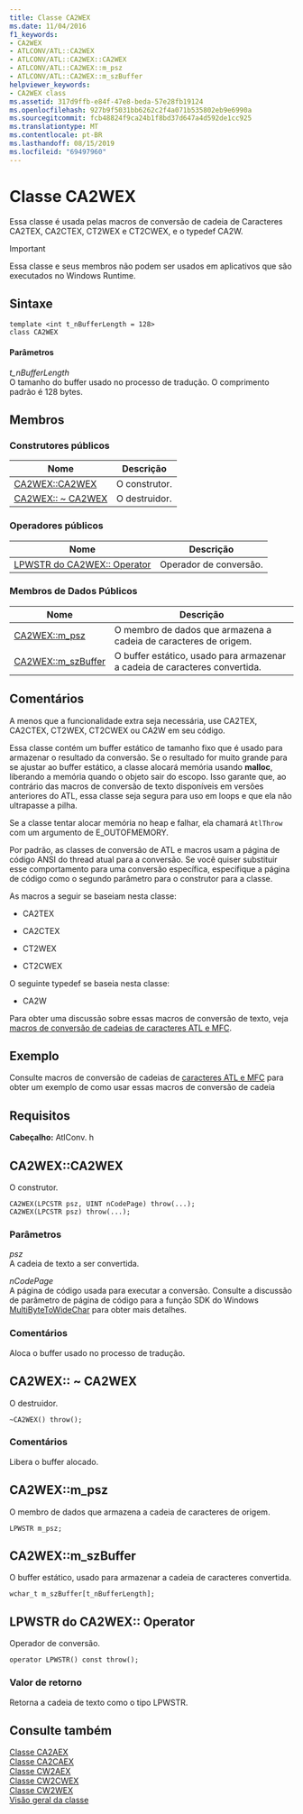 ```yaml
---
title: Classe CA2WEX
ms.date: 11/04/2016
f1_keywords:
- CA2WEX
- ATLCONV/ATL::CA2WEX
- ATLCONV/ATL::CA2WEX::CA2WEX
- ATLCONV/ATL::CA2WEX::m_psz
- ATLCONV/ATL::CA2WEX::m_szBuffer
helpviewer_keywords:
- CA2WEX class
ms.assetid: 317d9ffb-e84f-47e8-beda-57e28fb19124
ms.openlocfilehash: 927b9f5031bb6262c2f4a071b535802eb9e6990a
ms.sourcegitcommit: fcb48824f9ca24b1f8bd37d647a4d592de1cc925
ms.translationtype: MT
ms.contentlocale: pt-BR
ms.lasthandoff: 08/15/2019
ms.locfileid: "69497960"
---
```

# <a name="ca2wex-class"></a>Classe CA2WEX

Essa classe é usada pelas macros de conversão de cadeia de Caracteres CA2TEX, CA2CTEX, CT2WEX e CT2CWEX, e o typedef CA2W.

> [!IMPORTANT]
>  Essa classe e seus membros não podem ser usados em aplicativos que são executados no Windows Runtime.

## <a name="syntax"></a>Sintaxe

```
template <int t_nBufferLength = 128>
class CA2WEX
```

#### <a name="parameters"></a>Parâmetros

*t_nBufferLength*<br/>
O tamanho do buffer usado no processo de tradução. O comprimento padrão é 128 bytes.

## <a name="members"></a>Membros

### <a name="public-constructors"></a>Construtores públicos

|Nome|Descrição|
|----------|-----------------|
|[CA2WEX::CA2WEX](#ca2wex)|O construtor.|
|[CA2WEX:: ~ CA2WEX](#dtor)|O destruidor.|

### <a name="public-operators"></a>Operadores públicos

|Nome|Descrição|
|----------|-----------------|
|[LPWSTR do CA2WEX:: Operator](#operator_lpwstr)|Operador de conversão.|

### <a name="public-data-members"></a>Membros de Dados Públicos

|Nome|Descrição|
|----------|-----------------|
|[CA2WEX::m_psz](#m_psz)|O membro de dados que armazena a cadeia de caracteres de origem.|
|[CA2WEX::m_szBuffer](#m_szbuffer)|O buffer estático, usado para armazenar a cadeia de caracteres convertida.|

## <a name="remarks"></a>Comentários

A menos que a funcionalidade extra seja necessária, use CA2TEX, CA2CTEX, CT2WEX, CT2CWEX ou CA2W em seu código.

Essa classe contém um buffer estático de tamanho fixo que é usado para armazenar o resultado da conversão. Se o resultado for muito grande para se ajustar ao buffer estático, a classe alocará memória usando **malloc**, liberando a memória quando o objeto sair do escopo. Isso garante que, ao contrário das macros de conversão de texto disponíveis em versões anteriores do ATL, essa classe seja segura para uso em loops e que ela não ultrapasse a pilha.

Se a classe tentar alocar memória no heap e falhar, ela chamará `AtlThrow` com um argumento de E_OUTOFMEMORY.

Por padrão, as classes de conversão de ATL e macros usam a página de código ANSI do thread atual para a conversão. Se você quiser substituir esse comportamento para uma conversão específica, especifique a página de código como o segundo parâmetro para o construtor para a classe.

As macros a seguir se baseiam nesta classe:

- CA2TEX

- CA2CTEX

- CT2WEX

- CT2CWEX

O seguinte typedef se baseia nesta classe:

- CA2W

Para obter uma discussão sobre essas macros de conversão de texto, veja [macros de conversão de cadeias de caracteres ATL e MFC](string-conversion-macros.md).

## <a name="example"></a>Exemplo

Consulte macros de conversão de cadeias de [caracteres ATL e MFC](string-conversion-macros.md) para obter um exemplo de como usar essas macros de conversão de cadeia

## <a name="requirements"></a>Requisitos

**Cabeçalho:** AtlConv. h

##  <a name="ca2wex"></a>  CA2WEX::CA2WEX

O construtor.

```
CA2WEX(LPCSTR psz, UINT nCodePage) throw(...);
CA2WEX(LPCSTR psz) throw(...);
```

### <a name="parameters"></a>Parâmetros

*psz*<br/>
A cadeia de texto a ser convertida.

*nCodePage*<br/>
A página de código usada para executar a conversão. Consulte a discussão de parâmetro de página de código para a função SDK do Windows [MultiByteToWideChar](/windows/win32/api/stringapiset/nf-stringapiset-multibytetowidechar) para obter mais detalhes.

### <a name="remarks"></a>Comentários

Aloca o buffer usado no processo de tradução.

##  <a name="dtor"></a>CA2WEX:: ~ CA2WEX

O destruidor.

```
~CA2WEX() throw();
```

### <a name="remarks"></a>Comentários

Libera o buffer alocado.

##  <a name="m_psz"></a>  CA2WEX::m_psz

O membro de dados que armazena a cadeia de caracteres de origem.

```
LPWSTR m_psz;
```

##  <a name="m_szbuffer"></a>  CA2WEX::m_szBuffer

O buffer estático, usado para armazenar a cadeia de caracteres convertida.

```
wchar_t m_szBuffer[t_nBufferLength];
```

##  <a name="operator_lpwstr"></a>LPWSTR do CA2WEX:: Operator

Operador de conversão.

```
operator LPWSTR() const throw();
```

### <a name="return-value"></a>Valor de retorno

Retorna a cadeia de texto como o tipo LPWSTR.

## <a name="see-also"></a>Consulte também

[Classe CA2AEX](../../atl/reference/ca2aex-class.md)<br/>
[Classe CA2CAEX](../../atl/reference/ca2caex-class.md)<br/>
[Classe CW2AEX](../../atl/reference/cw2aex-class.md)<br/>
[Classe CW2CWEX](../../atl/reference/cw2cwex-class.md)<br/>
[Classe CW2WEX](../../atl/reference/cw2wex-class.md)<br/>
[Visão geral da classe](../../atl/atl-class-overview.md)
